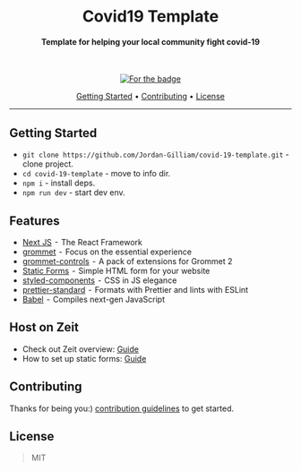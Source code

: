 <h1 align="center">Covid19 Template</h1>
<h4 align="center">Template for helping your local community fight covid-19</h4>
  <br>
  <p align="center">
    <a href="https://forthebadge.com">
    <img src="https://img.shields.io/badge/COVID%20--%3E-DEVS-blue?style=for-the-badge" alt="For the badge">
  </p>

<p align="center">
  <a href="#Getting Started">Getting Started</a> •
  <a href="#contributing">Contributing</a> •
  <a href="#license">License</a>
</p>

---

## Getting Started

- `git clone https://github.com/Jordan-Gilliam/covid-19-template.git` - clone project.
- `cd covid-19-template` - move to info dir.
- `npm i` - install deps.
- `npm run dev` - start dev env.

## Features

- [Next JS](https://nextjs.org/)  -  The React Framework
- [grommet](https://github.com/grommet/grommet)  -  Focus on the essential experience
- [grommet-controls](https://github.com/atanasster/grommet-controls)  -  A pack of extensions for Grommet 2
- [Static Forms](https://www.staticforms.xyz/)  -  Simple HTML form for your website
- [styled-components](https://www.styled-components.com/)  -  CSS in JS elegance
- [prettier-standard](https://github.com/sheerun/prettier-standard)  -  Formats with Prettier and lints with ESLint
- [Babel](https://babeljs.io/)  -  Compiles next-gen JavaScript

## Host on Zeit
- Check out Zeit overview: [Guide](https://zeit.co/guides/deploying-nextjs-with-now)
- How to set up static forms: [Guide](https://medium.com/qualascend/add-a-static-form-to-your-nextjs-app-without-serverside-code-67e10a6ea7b8)

## Contributing

Thanks for being you:)
[contribution guidelines](./CONTRIBUTING.md) to get started.

## License

> MIT
